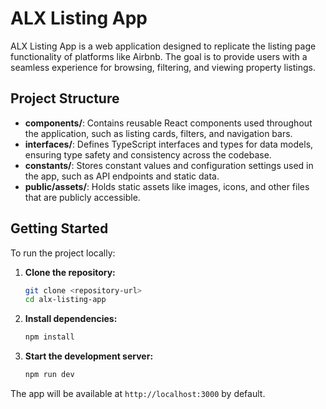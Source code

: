 # ALX Listing App

ALX Listing App is a web application designed to replicate the listing page functionality of platforms like Airbnb. The goal is to provide users with a seamless experience for browsing, filtering, and viewing property listings.

## Project Structure

- **components/**: Contains reusable React components used throughout the application, such as listing cards, filters, and navigation bars.
- **interfaces/**: Defines TypeScript interfaces and types for data models, ensuring type safety and consistency across the codebase.
- **constants/**: Stores constant values and configuration settings used in the app, such as API endpoints and static data.
- **public/assets/**: Holds static assets like images, icons, and other files that are publicly accessible.

## Getting Started

To run the project locally:

1. **Clone the repository:**
	```bash
	git clone <repository-url>
	cd alx-listing-app
	```

2. **Install dependencies:**
	```bash
	npm install
	```

3. **Start the development server:**
	```bash
	npm run dev
	```

The app will be available at `http://localhost:3000` by default.